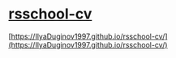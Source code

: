 # [rsschool-cv](https://IlyaDuginov1997.github.io/rsschool-cv/cv)
[https://IlyaDuginov1997.github.io/rsschool-cv/](https://IlyaDuginov1997.github.io/rsschool-cv/)

